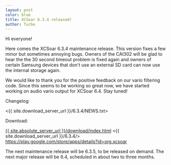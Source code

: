 ```yaml
---
layout: post
color: blue
title: XCSoar 6.3.4 released!
author: Turbo
---
```

Hi everyone!

Here comes the XCSoar 6.3.4 maintenance release. This version fixes a few minor but sometimes annoying bugs. Owners of the CAI302 will be glad to hear the the 30 second timeout problem is fixed again and owners of certain Samsung devices that don't use an external SD card can now use the internal storage again.

We would like to thank you for the positive feedback on our vario filtering code. Since this seems to be working so great now, we have started working on audio vario output for XCSoar 6.4. Stay tuned!

Changelog:

  <{{ site.download_server_url }}/6.3.4/NEWS.txt>

Download:

  [{{ site.absolute_server_url }}/download/index.html](/download/index.html)
  <{{ site.download_server_url }}/6.3.4/>
  <https://play.google.com/store/apps/details?id=org.xcsoar>

The next maintenance release will be 6.3.5, to be released on demand.
The next major release will be 6.4, scheduled in about two to three months.
